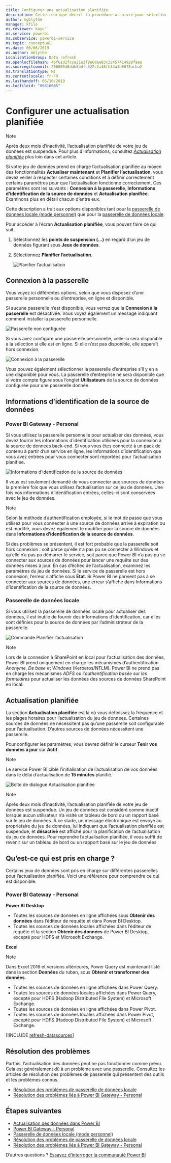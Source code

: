 ```yaml
---
title: Configurer une actualisation planifiée
description: Cette rubrique décrit la procédure à suivre pour sélectionner une passerelle et configurer une actualisation planifiée.
author: mgblythe
manager: kfile
ms.reviewer: kayu''
ms.service: powerbi
ms.subservice: powerbi-service
ms.topic: conceptual
ms.date: 06/06/2019
ms.author: mblythe
LocalizationGroup: Data refresh
ms.openlocfilehash: 46f61d2fcce21e3f8e6dae83c32457414928faee
ms.sourcegitcommit: 206806d8ddb6bdfc322c1a46fb34a1b0678acba2
ms.translationtype: HT
ms.contentlocale: fr-FR
ms.lasthandoff: 06/10/2019
ms.locfileid: "66816605"
---
```

# <a name="configure-scheduled-refresh"></a>Configurer une actualisation planifiée

>[!NOTE]
>Après deux mois d’inactivité, l’actualisation planifiée de votre jeu de données est suspendue. Pour plus d’informations, consultez [*Actualisation planifiée*](#scheduled-refresh) plus loin dans cet article.
>
>

Si votre jeu de données prend en charge l’actualisation planifiée au moyen des fonctionnalités **Actualiser maintenant** et **Planifier l’actualisation**, vous devez veiller à respecter certaines conditions et à définir correctement certains paramètres pour que l’actualisation fonctionne correctement. Ces paramètres sont les suivants : **Connexion à la passerelle**, **Informations d’identification de la source de données** et **Actualisation planifiée**. Examinons plus en détail chacun d’entre eux.

Cette description a trait aux options disponibles tant pour la [passerelle de données locale (mode personnel)](service-gateway-personal-mode.md) que pour la [passerelle de données locale](service-gateway-onprem.md).

Pour accéder à l’écran **Actualisation planifiée**, vous pouvez faire ce qui suit.

1. Sélectionnez les **points de suspension (...)** en regard d’un jeu de données figurant sous **Jeux de données**.
2. Sélectionnez **Planifier l’actualisation**.

    ![Planifier l’actualisation](media/refresh-scheduled-refresh/dataset-menu.png)

## <a name="gateway-connection"></a>Connexion à la passerelle
Vous voyez ici différentes options, selon que vous disposez d’une passerelle personnelle ou d’entreprise, en ligne et disponible.

Si aucune passerelle n’est disponible, vous verrez que la **Connexion à la passerelle** est désactivée. Vous voyez également un message indiquant comment installer la passerelle personnelle.

![Passerelle non configurée](media/refresh-scheduled-refresh/gateway-not-configured.png)

Si vous avez configuré une passerelle personnelle, celle-ci sera disponible à la sélection si elle est en ligne. Si elle n’est pas disponible, elle apparaît hors connexion.

![Connexion à la passerelle](media/refresh-scheduled-refresh/gateway-connection.png)

Vous pouvez également sélectionner la passerelle d’entreprise s’il y en a une disponible pour vous. La passerelle d’entreprise ne sera disponible que si votre compte figure sous l’onglet **Utilisateurs** de la source de données configurée pour une passerelle donnée.

## <a name="data-source-credentials"></a>Informations d’identification de la source de données
### <a name="power-bi-gateway---personal"></a>Power BI Gateway - Personal
Si vous utilisez la passerelle personnelle pour actualiser des données, vous devez fournir les informations d’identification utilisées pour la connexion à la source de données back-end. Si vous vous êtes connecté à un pack de contenu à partir d’un service en ligne, les informations d’identification que vous avez entrées pour vous connecter sont reportées pour l’actualisation planifiée.

![Informations d’identification de la source de données](media/refresh-scheduled-refresh/data-source-credentials-pgw.png)

Il vous est seulement demandé de vous connecter aux sources de données la première fois que vous utilisez l’actualisation sur ce jeu de données. Une fois vos informations d’identification entrées, celles-ci sont conservées avec le jeu de données.

> [!NOTE]
> Selon la méthode d’authentification employée, si le mot de passe que vous utilisez pour vous connecter à une source de données arrive à expiration ou est modifié, vous devez également le modifier pour la source de données dans **Informations d’identification de la source de données**.
>
>

Si des problèmes se présentent, il est fort probable que la passerelle soit hors connexion : soit parce qu’elle n’a pas pu se connecter à Windows et qu’elle n’a pas pu démarrer le service, soit parce que Power BI n’a pas pu se connecter aux sources de données pour lancer une requête sur des données mises à jour. En cas d’échec de l’actualisation, examinez les paramètres du jeu de données. Si le service de passerelle est hors connexion, l’erreur s’affiche sous **État**. Si Power BI ne parvient pas à se connecter aux sources de données, une erreur s’affiche dans Informations d’identification de la source de données.

### <a name="on-premises-data-gateway"></a>Passerelle de données locale
Si vous utilisez la passerelle de données locale pour actualiser des données, il est inutile de fournir des informations d’identification, car elles sont définies pour la source de données par l’administrateur de la passerelle.

![Commande Planifier l’actualisation](media/refresh-scheduled-refresh/data-source-credentials-egw.png)

> [!NOTE]
> Lors de la connexion à SharePoint en local pour l’actualisation des données, Power BI prend uniquement en charge les mécanismes d’authentification *Anonyme*, *De base* et *Windows* (Kerberos/NTLM). Power BI ne prend pas en charge les mécanismes *ADFS* ou l’*authentification basée sur les formulaires* pour actualiser les données des sources de données SharePoint en local.
>
>

## <a name="scheduled-refresh"></a>Actualisation planifiée
La section **Actualisation planifiée** est là où vous définissez la fréquence et les plages horaires pour l’actualisation du jeu de données. Certaines sources de données ne nécessitent pas qu’une passerelle soit configurable pour l’actualisation. D’autres sources de données nécessitent une passerelle.

Pour configurer les paramètres, vous devrez définir le curseur **Tenir vos données à jour** sur **Actif**.

> [!NOTE]
> Le service Power BI cible l’initialisation de l’actualisation de vos données dans le délai d’actualisation de **15 minutes** planifié.
>
>

![Boîte de dialogue Actualisation planifiée](media/refresh-scheduled-refresh/scheduled-refresh.png)

> [!NOTE]
> Après deux mois d’inactivité, l’actualisation planifiée de votre jeu de données est suspendue. Un jeu de données est considéré comme inactif lorsque aucun utilisateur n’a visité un tableau de bord ou un rapport basé sur le jeu de données. À ce stade, un message électronique est envoyé au propriétaire du jeu de données, lui indiquant que l’actualisation planifiée est suspendue, et **désactivé** est affiché pour la planification de l’actualisation du jeu de données. Pour reprendre l’actualisation planifiée, il vous suffit de revenir sur un tableau de bord ou un rapport basé sur le jeu de données.
>
>

## <a name="whats-supported"></a>Qu’est-ce qui est pris en charge ?
Certains jeux de données sont pris en charge sur différentes passerelles pour l’actualisation planifiée. Voici une référence pour comprendre ce qui est disponible.

### <a name="power-bi-gateway---personal"></a>Power BI Gateway - Personal
**Power BI Desktop**

* Toutes les sources de données en ligne affichées sous **Obtenir des données** dans l’éditeur de requête et dans Power BI Desktop.
* Toutes les sources de données locales affichées dans l’éditeur de requête et la section **Obtenir des données** de Power BI Desktop, excepté pour HDFS et Microsoft Exchange.

**Excel**

> [!NOTE]
> Dans Excel 2016 et versions ultérieures, Power Query est maintenant listé dans la section **Données** du ruban, sous **Obtenir et transformer des données**.
>
>

* Toutes les sources de données en ligne affichées dans Power Query.
* Toutes les sources de données locales affichées dans Power Query, excepté pour HDFS (Hadoop Distributed File System) et Microsoft Exchange.
* Toutes les sources de données en ligne affichées dans Power Pivot.
* Toutes les sources de données locales affichées dans Power Pivot, excepté pour HDFS (Hadoop Distributed File System) et Microsoft Exchange.

<!-- Refresh Data sources-->
[!INCLUDE [refresh-datasources](./includes/refresh-datasources.md)]

## <a name="troubleshooting"></a>Résolution des problèmes
Parfois, l’actualisation des données peut ne pas fonctionner comme prévu. Cela est généralement dû à un problème avec une passerelle. Consultez les articles de résolution des problèmes de passerelle qui présentent des outils et les problèmes connus.

- [Résolution des problèmes de passerelle de données locale](service-gateway-onprem-tshoot.md)
- [Résolution des problèmes liés à Power BI Gateway - Personal](service-admin-troubleshooting-power-bi-personal-gateway.md)

## <a name="next-steps"></a>Étapes suivantes
- [Actualisation des données dans Power BI](refresh-data.md)  
- [Power BI Gateway - Personal](service-gateway-personal-mode.md)  
- [Passerelle de données locale (mode personnel)](service-gateway-onprem.md)  
- [Résolution des problèmes de passerelle de données locale](service-gateway-onprem-tshoot.md)  
- [Résolution des problèmes liés à Power BI Gateway - Personal](service-admin-troubleshooting-power-bi-personal-gateway.md)  

D’autres questions ? [Essayez d’interroger la communauté Power BI](http://community.powerbi.com/)

